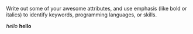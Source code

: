 Write out some of your awesome attributes, and use emphasis (like bold or italics) to identify keywords, programming languages, or skills. 

*hello*
**hello**
